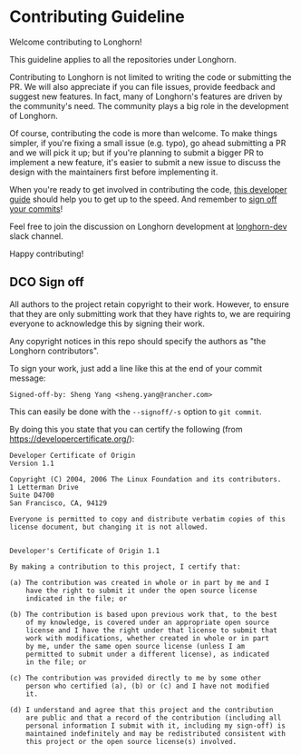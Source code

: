# Contributing Guideline

Welcome contributing to Longhorn!

This guideline applies to all the repositories under Longhorn.

Contributing to Longhorn is not limited to writing the code or submitting the PR. We will also appreciate if you can file issues, provide feedback and suggest new features. In fact, many of Longhorn's features are driven by the community's need. The community plays a big role in the development of Longhorn.

Of course, contributing the code is more than welcome. To make things simpler, if you're fixing a small issue (e.g. typo), go ahead submitting a PR and we will pick it up; but if you're planning to submit a bigger PR to implement a new feature, it's easier to submit a new issue to discuss the design with the maintainers first before implementing it.

When you're ready to get involved in contributing the code, [this developer guide](https://github.com/longhorn/longhorn/wiki/Getting-started-with-Longhorn-Development) should help you to get up to the speed. And remember to [sign off your commits](#dco-sign-off)!

Feel free to join the discussion on Longhorn development at [longhorn-dev](https://rancher-users.slack.com/messages/CMLPKMYDC) slack channel.

Happy contributing!

## DCO Sign off

All authors to the project retain copyright to their work. However, to ensure
that they are only submitting work that they have rights to, we are requiring
everyone to acknowledge this by signing their work.

Any copyright notices in this repo should specify the authors as "the Longhorn contributors".

To sign your work, just add a line like this at the end of your commit message:

```
Signed-off-by: Sheng Yang <sheng.yang@rancher.com>
```

This can easily be done with the `--signoff/-s` option to `git commit`.

By doing this you state that you can certify the following (from https://developercertificate.org/):

```
Developer Certificate of Origin
Version 1.1

Copyright (C) 2004, 2006 The Linux Foundation and its contributors.
1 Letterman Drive
Suite D4700
San Francisco, CA, 94129

Everyone is permitted to copy and distribute verbatim copies of this
license document, but changing it is not allowed.


Developer's Certificate of Origin 1.1

By making a contribution to this project, I certify that:

(a) The contribution was created in whole or in part by me and I
    have the right to submit it under the open source license
    indicated in the file; or

(b) The contribution is based upon previous work that, to the best
    of my knowledge, is covered under an appropriate open source
    license and I have the right under that license to submit that
    work with modifications, whether created in whole or in part
    by me, under the same open source license (unless I am
    permitted to submit under a different license), as indicated
    in the file; or

(c) The contribution was provided directly to me by some other
    person who certified (a), (b) or (c) and I have not modified
    it.

(d) I understand and agree that this project and the contribution
    are public and that a record of the contribution (including all
    personal information I submit with it, including my sign-off) is
    maintained indefinitely and may be redistributed consistent with
    this project or the open source license(s) involved.
```
